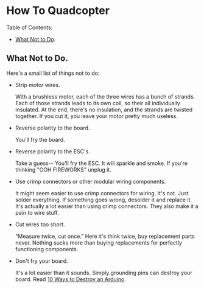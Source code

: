 How To Quadcopter
=================

Table of Contents:

 * [What Not to Do](#what-not-to-do).

## What Not to Do.

Here's a small list of things not to do:

 * Strip motor wires.

   With a brushless motor, each of the three wires has a bunch of strands. Each of those strands leads to its own coil, so their all individually insulated. At the end, there's no insulation, and the strands are twisted together. If you cut it, you leave your motor pretty much useless.

 * Reverse polarity to the board.

   You'll fry the board.

 * Reverse polarity to the ESC's.

   Take a guess-- You'll fry the ESC. It will sparkle and smoke. If you're thinking "OOH FIREWORKS" unplug it.

 * Use crimp connectors or other modular wiring components.

   It might seem easier to use crimp connectors for wiring. It's not. Just solder everything. If something goes wrong, desolder it and replace it. It's actually a lot easier than using crimp connectors. They also make it a pain to wire stuff.

 * Cut wires too short.

   "Measure twice, cut once." Here it's think twice, buy replacement parts never. Nothing sucks more than buying replacements for perfectly functioning components.

 * Don't fry your board.

   It's a lot easier than it sounds. Simply grounding pins can destroy your board. Read [10 Ways to Destroy an Arduino](http://www.ruggedcircuits.com/10-ways-to-destroy-an-arduino/).